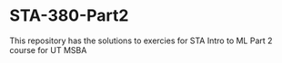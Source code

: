 # STA-380-Part2
This repository has the solutions to exercies for STA Intro to ML Part 2 course for UT MSBA
